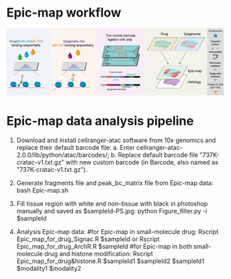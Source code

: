 # Epic-map workflow
![image](https://github.com/jiangfuqing/Epic-map/blob/main/Epic-map.jpg)

# Epic-map data analysis pipeline
1. Download and install cellranger-atac software from 10x genomics and replace their default barcode file:
a. Enter cellranger-atac-2.0.0/lib/python/atac/barcodes/;
b. Replace default barcode file "737K-cratac-v1.txt.gz" with new custom barcode (in Barcode, also named as "737K-cratac-v1.txt.gz").

2. Generate fragments file and peak_bc_matrix file from Epic-map data:
bash Epic-map.sh

3. Fill tissue region with white and non-tissue with black in photoshop manually and saved as $sampleId-PS.jpg:
python Figure_filter.py -i $sampleId

4. Analysis Epic-map data:
#for Epic-map in small-molecule drug:
Rscript Epic_map_for_drug_Signac.R $sampleId or Rscript Epic_map_for_drug_ArchR.R $sampleId
#for Epic-map in both small-molecule drug and histone modification:
Rscript Epic_map_for_drug&histone.R $sampleId1 $sampleId2 $sampleId1 $modality1 $modality2
